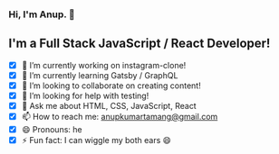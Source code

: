 ### Hi, I'm Anup. 👋

## I'm a Full Stack JavaScript / React Developer!

- [x] 🔭 I’m currently working on instagram-clone!
- [x] 🌱 I’m currently learning Gatsby / GraphQL
- [x] 👯 I’m looking to collaborate on creating content!
- [x] 🤔 I’m looking for help with testing!
- [x] 💬 Ask me about HTML, CSS, JavaScript, React
- [x] 📫 How to reach me: anupkumartamang@gmail.com
- [x] 😄 Pronouns: he
- [x] ⚡ Fun fact: I can wiggle my both ears 😄
